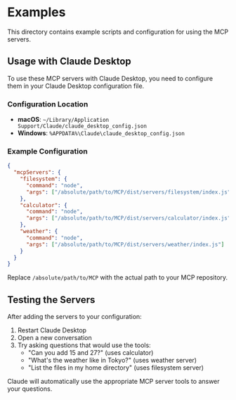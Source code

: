 # Examples

This directory contains example scripts and configuration for using the MCP servers.

## Usage with Claude Desktop

To use these MCP servers with Claude Desktop, you need to configure them in your Claude Desktop configuration file.

### Configuration Location

- **macOS**: `~/Library/Application Support/Claude/claude_desktop_config.json`
- **Windows**: `%APPDATA%\Claude\claude_desktop_config.json`

### Example Configuration

```json
{
  "mcpServers": {
    "filesystem": {
      "command": "node",
      "args": ["/absolute/path/to/MCP/dist/servers/filesystem/index.js"]
    },
    "calculator": {
      "command": "node",
      "args": ["/absolute/path/to/MCP/dist/servers/calculator/index.js"]
    },
    "weather": {
      "command": "node",
      "args": ["/absolute/path/to/MCP/dist/servers/weather/index.js"]
    }
  }
}
```

Replace `/absolute/path/to/MCP` with the actual path to your MCP repository.

## Testing the Servers

After adding the servers to your configuration:

1. Restart Claude Desktop
2. Open a new conversation
3. Try asking questions that would use the tools:
   - "Can you add 15 and 27?" (uses calculator)
   - "What's the weather like in Tokyo?" (uses weather server)
   - "List the files in my home directory" (uses filesystem server)

Claude will automatically use the appropriate MCP server tools to answer your questions.
